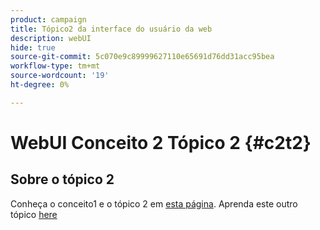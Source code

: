```yaml
---
product: campaign
title: Tópico2 da interface do usuário da web
description: webUI
hide: true
source-git-commit: 5c070e9c89999627110e65691d76dd31acc95bea
workflow-type: tm+mt
source-wordcount: '19'
ht-degree: 0%

---
```


# WebUI Conceito 2 Tópico 2 {#c2t2}

## Sobre o tópico 2

Conheça o conceito1 e o tópico 2 em [esta página](../concept1/topic2.md).
Aprenda este outro tópico [here](../../automation/workflow/about-workflows.md)